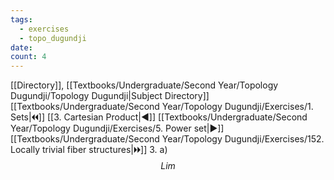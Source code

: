 ```yaml
---
tags:
  - exercises
  - topo_dugundji
date: 
count: 4
---
```

[[Directory]], [[Textbooks/Undergraduate/Second Year/Topology Dugundji/Topology Dugundji|Subject Directory]]
[[Textbooks/Undergraduate/Second Year/Topology Dugundji/Exercises/1. Sets|🞀🞀]] [[3. Cartesian Product|◀]] [[Textbooks/Undergraduate/Second Year/Topology Dugundji/Exercises/5. Power set|▶]] [[Textbooks/Undergraduate/Second Year/Topology Dugundji/Exercises/152. Locally trivial fiber structures|🞂🞂]]
3. 
a)
$$
Lim
$$